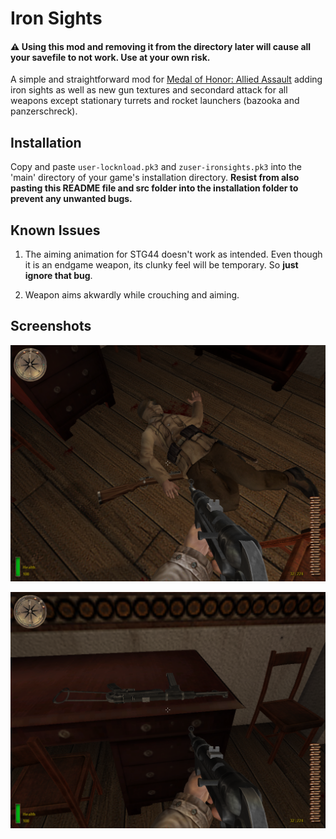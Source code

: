 # Iron Sights 

#### :warning: Using this mod and removing it from the directory later will cause all your savefile to not work. Use at your own risk. 

A simple and straightforward mod for [Medal of Honor: Allied Assault](https://en.wikipedia.org/wiki/Medal_of_Honor:_Allied_Assault) adding iron sights as well as new gun textures and secondard attack for all weapons except stationary turrets and rocket launchers (bazooka and panzerschreck).  

## Installation 

Copy and paste `user-locknload.pk3` and `zuser-ironsights.pk3` into the 'main' directory of your game's installation directory. **Resist from also pasting this README file and src folder into the installation folder to prevent any unwanted bugs.**

## Known Issues 

1. The aiming animation for STG44 doesn't work as intended. Even though it is an endgame weapon, its clunky feel will be temporary. So **just ignore that bug**.

2. Weapon aims akwardly while crouching and aiming. 

## Screenshots

![1](./src/1.png)

![2](./src/2.png)